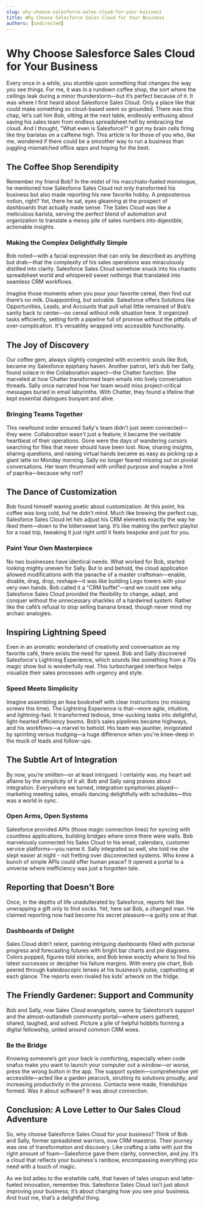 ```yaml
---
slug: why-choose-salesforce-sales-cloud-for-your-business
title: Why Choose Salesforce Sales Cloud for Your Business
authors: [undirected]
---
```



# Why Choose Salesforce Sales Cloud for Your Business

Every once in a while, you stumble upon something that changes the way you see things. For me, it was in a rundown coffee shop, the sort where the ceilings leak during a minor thunderstorm—but it’s perfect because of it. It was where I first heard about Salesforce Sales Cloud. Only a place like that could make something so cloud-based seem so grounded. There was this chap, let’s call him Bob, sitting at the next table, endlessly enthusing about saving his sales team from endless spreadsheet hell by embracing the cloud. And I thought, "What even is Salesforce?" It got my brain cells firing like tiny baristas on a caffeine high. This article is for those of you who, like me, wondered if there could be a smoother way to run a business than juggling mismatched office apps and hoping for the best.

## The Coffee Shop Serendipity

Remember my friend Bob? In the midst of his macchiato-fueled monologue, he mentioned how Salesforce Sales Cloud not only transformed his business but also made reporting his new favorite hobby. A preposterous notion, right? Yet, there he sat, eyes gleaming at the prospect of dashboards that actually made sense. The Sales Cloud was like a meticulous barista, serving the perfect blend of automation and organization to translate a messy pile of sales numbers into digestible, actionable insights.

### Making the Complex Delightfully Simple

Bob noted—with a facial expression that can only be described as anything but drab—that the complexity of his sales operations was miraculously distilled into clarity. Salesforce Sales Cloud somehow snuck into his chaotic spreadsheet world and whispered sweet nothings that translated into seamless CRM workflows.

Imagine those moments when you pour your favorite cereal, then find out there’s no milk. Disappointing, but solvable. Salesforce offers Solutions like Opportunities, Leads, and Accounts that pull what little remained of Bob’s sanity back to center—no cereal without milk situation here. It organized tasks efficiently, setting forth a pipeline full of promise without the pitfalls of over-complication. It's versatility wrapped into accessible functionality. 

## The Joy of Discovery

Our coffee gem, always slightly congested with eccentric souls like Bob, became my Salesforce epiphany haven. Another patron, let’s dub her Sally, found solace in the Collaboration aspect—the Chatter function. She marveled at how Chatter transformed team emails into lively conversation threads. Sally once narrated how her team would miss project-critical messages buried in email labyrinths. With Chatter, they found a lifeline that kept essential dialogues buoyant and alive.

### Bringing Teams Together

This newfound order ensured Sally's team didn’t just seem connected—they were. Collaboration wasn't just a feature; it became the veritable heartbeat of their operations. Gone were the days of wandering cursors searching for files that never should have been lost. Now, sharing insights, sharing questions, and raising virtual hands became as easy as picking up a giant latte on Monday morning. Sally no longer feared missing out on pivotal conversations. Her team thrummed with unified purpose and maybe a hint of paprika—because why not?

## The Dance of Customization

Bob found himself waxing poetic about customization. At this point, his coffee was long cold, but he didn't mind. Much like brewing the perfect cup, Salesforce Sales Cloud let him adjust his CRM elements exactly the way he liked them—down to the bittersweet tang. It’s like making the perfect playlist for a road trip, tweaking it just right until it feels bespoke and just for you.

### Paint Your Own Masterpiece

No two businesses have identical needs. What worked for Bob, started looking mighty uneven for Sally. But lo and behold, the cloud application allowed modifications with the panache of a master craftsman—enable, disable, drag, drop, reshape—it was like building Lego towers with your very own hands. Bob called it a "CRM buffet"—and we could see why. Salesforce Sales Cloud provided the flexibility to change, adapt, and conquer without the unnecessary shackles of a hardwired system. Rather like the café’s refusal to stop selling banana bread, though never mind my archaic analogies.

## Inspiring Lightning Speed

Even in an aromatic wonderland of creativity and conversation as my favorite café, there exists the need for speed. Bob and Sally discovered Salesforce's Lightning Experience, which sounds like something from a 70s magic show but is wonderfully real. This turbocharged interface helps visualize their sales processes with urgency and style.

### Speed Meets Simplicity

Imagine assembling an Ikea bookshelf with clear instructions (no missing screws this time). The Lightning Experience is that—more agile, intuitive, and lightning-fast. It transformed tedious, time-sucking tasks into delightful, light-hearted efficiency booms. Bob’s sales pipelines became highways, and his workflows—a marvel to behold. His team was jauntier, invigorated by sprinting versus trudging—a huge difference when you're knee-deep in the muck of leads and follow-ups.

## The Subtle Art of Integration

By now, you’re smitten—or at least intrigued. I certainly was, my heart set aflame by the simplicity of it all. Bob and Sally sang praises about integration. Everywhere we turned, integration symphonies played—marketing meeting sales, emails dancing delightfully with schedules—this was a world in sync.

### Open Arms, Open Systems

Salesforce provided APIs (those magic connection lines) for syncing with countless applications, building bridges where once there were walls. Bob marvelously connected his Sales Cloud to his email, calendars, customer service platforms—you name it. Sally integrated so well, she told me she slept easier at night - not fretting over disconnected systems. Who knew a bunch of simple APIs could offer human peace? It opened a portal to a universe where inefficiency was just a forgotten tale.

## Reporting that Doesn't Bore

Once, in the depths of life unadulterated by Salesforce, reports felt like unwrapping a gift only to find socks. Yet, here sat Bob, a changed man. He claimed reporting now had become his secret pleasure—a guilty one at that.

### Dashboards of Delight

Sales Cloud didn’t relent, painting intriguing dashboards filled with pictorial progress and forecasting futures with bright bar charts and pie diagrams. Colors popped, figures told stories, and Bob knew exactly where to find his latest successes or decipher his failure margins. With every pie chart, Bob peered through kaleidoscopic lenses at his business’s pulse, captivating at each glance. The reports even rivaled his kids’ artwork on the fridge.

## The Friendly Gardener: Support and Community

Bob and Sally, now Sales Cloud evangelists, swore by Salesforce’s support and the almost-outlandish community portal—where users gathered, shared, laughed, and solved. Picture a pile of helpful hobbits forming a digital fellowship, united around common CRM woes.

### Be the Bridge

Knowing someone’s got your back is comforting, especially when code snafus make you want to launch your computer out a window—or worse, press the wrong button in the app. The support system—comprehensive yet accessible—acted like a garden peacock, strutting its solutions proudly, and increasing productivity in the process. Contacts were made, friendships formed. Was it about software? It was about connection.

## Conclusion: A Love Letter to Our Sales Cloud Adventure

So, why choose Salesforce Sales Cloud for your business? Think of Bob and Sally, former spreadsheet warriors, now CRM maestros. Their journey was one of transformation and discovery. Like crafting a latte with just the right amount of foam—Salesforce gave them clarity, connection, and joy. It’s a cloud that reflects your business's rainbow, encompassing everything you need with a touch of magic.

As we bid adieu to the erstwhile café, that haven of tales unspun and latte-fueled innovation, remember this: Salesforce Sales Cloud isn’t just about improving your business; it’s about changing how you see your business. And trust me, that’s a delightful thing.